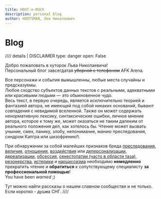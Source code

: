 ```yaml
---
title: HOOT-o-ROCK
description: personal blog
author: HOOTSMAN, Лев Николаевич
---
```

# Blog

//// details | DISCLAIMER
    type: danger
    open: False

Добро пожаловать в хуторок Льва Николаевича!  
Персональный блог завсегдатая <del>уборной с телефоном</del> AFK Arena.  

Все персонажи и события вымышленны, любые места случайны и предсказуемы.  
Любое сходство субъектов данных текстов с реальными, адекватными или красивыми людьми — это обыкновенное чудо.  
Весь текст, в первую очередь, является исключительно теорией и фантазией автора, не имеющей под собой никаких оснований, бывают совпадения с невидимой вселенной.
Также он может содержать ненормативную лексику, синтаксические ошибки, личное мнение автора, которое к тому же, может оказаться не таким далеким от реального положения дел, как хотелось бы.
Чтение может вызвать уныние, смех, панику, злобу, непонимание, манию преследования, синдром Капгра или шизофрению!\

При обнаружении за собой малейших признаков бреда [преследования][sick1], [величия][sick2], [отношения][sick3], [воздействия][sick4] или [деперсонализации][sick5], [дереализации][sick6], [обсессия][sick7], [сенестопатии (часто в области таза)][sick8], [резонерства][sick9], [истерики][sick10] и [нарциссизма][sick11] необходимо **немедленно** прекратить чтение и **обратиться** к сопутствующему специалисту **за профессиональной помощью**!  
You have been _warned_ ;)  

Тут можно найти рассказы о нашем славном сообществе и не только.  
Если коротко - душ<del class="red-font">к</del>а СНГ.
////

[sick1]: https://ru.wikipedia.org/wiki/Бред_преследования
[sick2]: https://ru.wikipedia.org/wiki/Бред_величия
[sick3]: https://ru.wikipedia.org/wiki/Бред_отношения
[sick4]: https://ru.wikipedia.org/wiki/Бред_воздействия
[sick5]: https://ru.wikipedia.org/wiki/Деперсонализация
[sick6]: https://ru.wikipedia.org/wiki/Дереализация
[sick7]: https://ru.wikipedia.org/wiki/Обсессия
[sick8]: https://ru.wikipedia.org/wiki/Сенестопатия
[sick9]: https://ru.wikipedia.org/wiki/Резонёрство
[sick10]: https://ru.wikipedia.org/wiki/Истерическое_расстройство_личности
[sick11]: https://ru.wikipedia.org/wiki/Нарциссическое_расстройство_личности
